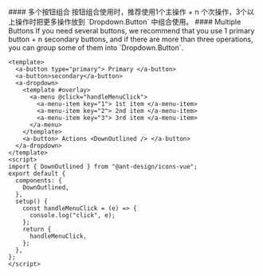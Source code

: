 <cn>
#### 多个按钮组合
按钮组合使用时，推荐使用1个主操作 + n 个次操作，3个以上操作时把更多操作放到 `Dropdown.Button` 中组合使用。
</cn>

<us>
#### Multiple Buttons
If you need several buttons, we recommend that you use 1 primary button + n secondary buttons, and if there are more than three operations, you can group some of them into `Dropdown.Button`.
</us>

```vue
<template>
  <a-button type="primary"> Primary </a-button>
  <a-button>secondary</a-button>
  <a-dropdown>
    <template #overlay>
      <a-menu @click="handleMenuClick">
        <a-menu-item key="1"> 1st item </a-menu-item>
        <a-menu-item key="2"> 2nd item </a-menu-item>
        <a-menu-item key="3"> 3rd item </a-menu-item>
      </a-menu>
    </template>
    <a-button> Actions <DownOutlined /> </a-button>
  </a-dropdown>
</template>
<script>
import { DownOutlined } from "@ant-design/icons-vue";
export default {
  components: {
    DownOutlined,
  },
  setup() {
    const handleMenuClick = (e) => {
      console.log("click", e);
    };
    return {
      handleMenuClick,
    };
  },
};
</script>
```
